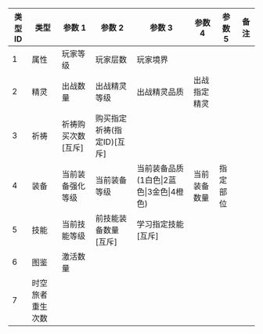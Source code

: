 
| 类型ID | 类型 | 参数 1               | 参数 2                       | 参数 3                                   | 参数 4       | 参数 5   | 备注 |
| ------ | ---- | -------------------- | ---------------------------- | ---------------------------------------- | ------------ | -------- | ---- |
| 1      | 属性 | 玩家等级             | 玩家层数                     | 玩家境界                                 |              |          |      |
| 2      | 精灵 | 出战数量             | 出战精灵等级                 | 出战精灵品质                             | 出战指定精灵 |          |      |
| 3      | 祈祷 | 祈祷购买次数\[互斥\] | 购买指定祈祷(指定ID)\[互斥\] |                                          |              |          |      |
| 4      | 装备 | 当前装备强化等级     | 当前装备等级                 | 当前装备品质(1白色\|2蓝色\|3金色\|4橙色) | 当前装备数量 | 指定部位 |      |
| 5      | 技能 | 当前技能等级         | 前技能装备数量\[互斥\]       | 学习指定技能\[互斥\]                     |              |          |      |
| 6      | 图鉴 | 激活数量             |                              |                                          |              |          |      |
| 7      | 时空旅者重生次数     |                      |                              |                                          |              |          |      |



